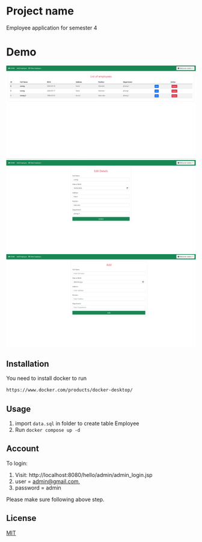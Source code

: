# Project name

Employee application for semester 4

# Demo
![img_1.png](img_1.png)
![img_2.png](img_2.png)
![img_3.png](img_3.png)

## Installation

You need to install docker to run
```bash
https://www.docker.com/products/docker-desktop/
```

## Usage
1. import ```data.sql``` in folder to create table Employee
2. Run ```docker compose up -d```


## Account

To login: 
1. Visit: http://localhost:8080/hello/admin/admin_login.jsp
2. user = admin@gmail.com,
3. password = admin

Please make sure following above step.

## License

[MIT](https://choosealicense.com/licenses/mit/)